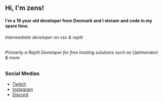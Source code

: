 ## Hi, I'm zens!
#### I'm a 16 year old developer from Denmark and I stream and code in my spare time.
###### Intermediate developer on vsc & replit
###### Primarily a Replit Developer for free hosting solutions such as Uptimerobot & more
### Social Medias
- [Twitch](https://www.twitch.tv/zensddk)
- [Instagram](https://www.instagram.com/zensddk/)
- [Discord](https://discord.gg/7WJMzzg8Ee/)
